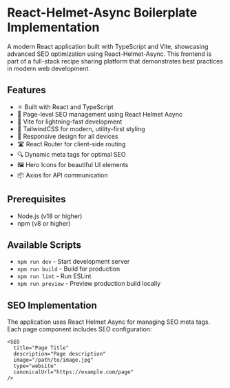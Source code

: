 # React-Helmet-Async Boilerplate Implementation

A modern React application built with TypeScript and Vite, showcasing advanced SEO optimization using React-Helmet-Async. This frontend is part of a full-stack recipe sharing platform that demonstrates best practices in modern web development.

## Features

- ⚛️ Built with React and TypeScript
- 🎯 Page-level SEO management using React Helmet Async
- 🚀 Vite for lightning-fast development
- 🎨 TailwindCSS for modern, utility-first styling
- 📱 Responsive design for all devices
- 🛣️ React Router for client-side routing
- 🔍 Dynamic meta tags for optimal SEO
- 🖼️ Hero Icons for beautiful UI elements
- 📦 Axios for API communication

## Prerequisites

- Node.js (v18 or higher)
- npm (v8 or higher)

## Available Scripts

- `npm run dev` - Start development server
- `npm run build` - Build for production
- `npm run lint` - Run ESLint
- `npm run preview` - Preview production build locally


## SEO Implementation

The application uses React Helmet Async for managing SEO meta tags. Each page component includes SEO configuration:

```tsx
<SEO
  title="Page Title"
  description="Page description"
  image="/path/to/image.jpg"
  type="website"
  canonicalUrl="https://example.com/page"
/>
```